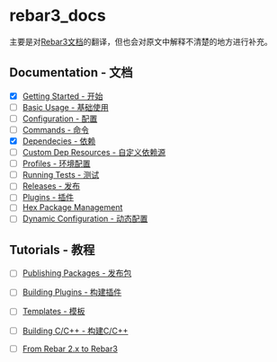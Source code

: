 # rebar3_docs

主要是对[Rebar3文档](http://www.rebar3.org/docs)的翻译，但也会对原文中解释不清楚的地方进行补充。

## Documentation - 文档

- [x] [Getting Started - 开始](documentation/GettingStarted.md)
- [ ] [Basic Usage - 基础使用](documentation/BasicUsage.md)
- [ ] [Configuration - 配置](documentation/Configuration.md)
- [ ] [Commands - 命令](documentation/Commands.md)
- [x] [Dependecies - 依赖](documentation/Dependencies.md)
- [ ] [Custom Dep Resources - 自定义依赖源](documentation/CustomDepResources.md)
- [ ] [Profiles - 环境配置](documentation/Profiles.md)
- [ ] [Running Tests - 测试](documentation/RunningTests.md)
- [ ] [Releases - 发布](documentation/Releases.md)
- [ ] [Plugins - 插件](documentation/Plugins.md)
- [ ] [Hex Package Management](documentation/HexPackageManagement.md)
- [ ] [Dynamic Configuration - 动态配置](documentation/DynamicConfiguration.md)

## Tutorials - 教程

- [ ] [Publishing Packages - 发布包](tutorials/PublishingPackages.md)
- [ ] [Building Plugins - 构建插件](tutorials/BuildingPlugins.md)
- [ ] [Templates - 模板](tutorials/Templates.md)
- [ ] [Building C/C++ - 构建C/C++](tutorials/BuildingCAndC++.md)
- [ ] [From Rebar 2.x to Rebar3](tutorials/Rebar2ToRebar3.md)

